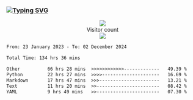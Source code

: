 ### <a href="https://git.io/typing-svg"><img src="https://readme-typing-svg.herokuapp.com?font=Fira+Code&pause=1000&width=435&lines=+Hi+%F0%9F%91%8B+There+is+Chenghow" alt="Typing SVG" /></a>
<p align="center"> 
  <img src="https://github-readme-stats.vercel.app/api?username=chenghow&show_icons=true"><br>
  Visitor count<br>
  <img src="https://profile-counter.glitch.me/chenghow/count.svg">
</p>

<!--START_SECTION:waka-->

```txt
From: 23 January 2023 - To: 02 December 2024

Total Time: 134 hrs 36 mins

Other          66 hrs 28 mins  >>>>>>>>>>>>-------------   49.39 %
Python         22 hrs 27 mins  >>>>---------------------   16.69 %
Markdown       17 hrs 47 mins  >>>----------------------   13.21 %
Text           11 hrs 20 mins  >>-----------------------   08.42 %
YAML           9 hrs 49 mins   >>-----------------------   07.30 %
```

<!--END_SECTION:waka-->
